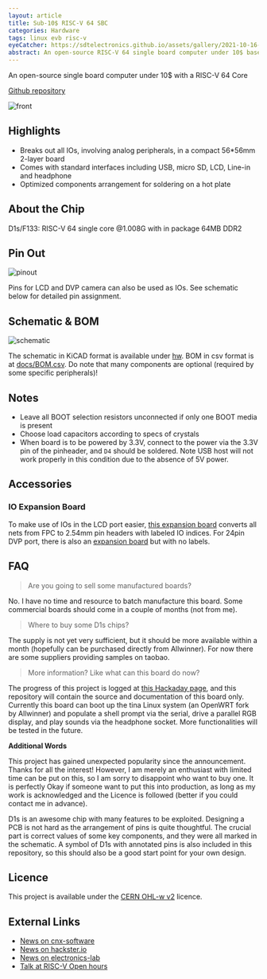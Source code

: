 ```yaml
---
layout: article
title: Sub-10$ RISC-V 64 SBC
categories: Hardware
tags: linux evb risc-v
eyeCatcher: https://sdtelectronics.github.io/assets/gallery/2021-10-16-head-RISC-V-64-SBC-under-$10.jpg
abstract: An open-source RISC-V 64 single board computer under 10$ based on Allwinner D1s SoC
---
```


An open-source single board computer under 10$ with a RISC-V 64 Core 

[Github repository](https://github.com/SdtElectronics/Xassette-Asterisk)

![front](https://github.com/SdtElectronics/Xassette-Asterisk/raw/master/img/front.jpg)

## Highlights
* Breaks out all IOs, involving analog peripherals, in a compact 56*56mm 2-layer board
* Comes with standard interfaces including USB, micro SD, LCD, Line-in and headphone
* Optimized components arrangement for soldering on a hot plate

## About the Chip
D1s/F133: RISC-V 64 single core @1.008G with in package 64MB DDR2

## Pin Out
![pinout](https://github.com/SdtElectronics/Xassette-Asterisk/raw/master/img/pinc.jpg)

Pins for LCD and DVP camera can also be used as IOs. See schematic below for detailed pin assignment.

## Schematic & BOM
![schematic](https://github.com/SdtElectronics/Xassette-Asterisk/raw/master/img/schematic.png)

The schematic in KiCAD format is available under [hw](https://github.com/SdtElectronics/Xassette-Asterisk/blob/master/hw). BOM in csv format is at [docs/BOM.csv](https://github.com/SdtElectronics/Xassette-Asterisk/blob/master/docs/BOM.csv). Do note that many components are optional (required by some specific peripherals)!

## Notes
* Leave all BOOT selection resistors unconnected if only one BOOT media is present
* Choose load capacitors according to specs of crystals
* When board is to be powered by 3.3V, connect to the power via the 3.3V pin of the pinheader, and `D4` should be soldered. Note USB host will not work properly in this condition due to the absence of 5V power.

## Accessories
### IO Expansion Board
To make use of IOs in the LCD port easier, [this expansion board](https://github.com/SdtElectronics/Xassette-Asterisk/blob/master/hw/auxiliary/Brk40p) converts all nets from FPC to 2.54mm pin headers with labeled IO indices. For 24pin DVP port, there is also an [expansion board](https://github.com/SdtElectronics/Biscuits/tree/master/24P_FPC_FFC_Breakout) but with no labels.

## FAQ
> Are you going to sell some manufactured boards?

No. I have no time and resource to batch manufacture this board. Some commercial boards should come in a couple of months (not from me).

> Where to buy some D1s chips?

The supply is not yet very sufficient, but it should be more available within a month (hopefully can be purchased directly from Allwinner). For now there are some suppliers providing samples on taobao.

> More information? Like what can this board do now?

The progress of this project is logged at [this Hackaday page](https://hackaday.io/project/182389-the-cheapest-risc-v-64-computer-by-now), and this repository will contain the source and documentation of this board only. Currently this board can boot up the tina Linux system (an OpenWRT fork by Allwinner) and populate a shell prompt via the serial, drive a parallel RGB display, and play sounds via the headphone socket. More functionalities will be tested in the future.

**Additional Words**

This project has gained unexpected popularity since the announcement. Thanks for all the interest! However, I am merely an enthusiast with limited time can be put on this, so I am sorry to disappoint who want to buy one. It is perfectly Okay if someone want to put this into production, as long as my work is acknowledged and the Licence is followed (better if you could contact me in advance). 

D1s is an awesome chip with many features to be exploited. Designing a PCB is not hard as the arrangement of pins is quite thoughtful. The crucial part is correct values of some key components, and they were all marked in the schematic. A symbol of D1s with annotated pins is also included in this repository, so this should also be a good start point for your own design.


## Licence
This project is available under the [CERN OHL-w v2](https://ohwr.org/project/cernohl/wikis/Documents/CERN-OHL-version-2) licence. 

## External Links
- [News on cnx-software](https://www.cnx-software.com/2021/10/30/open-source-hardware-allwinner-d1s-risc-v-linux-sbc/)
- [News on hackster.io](https://www.hackster.io/news/the-open-hardware-xassette-asterisk-gives-you-a-sub-10-linux-capable-risc-v-single-board-computer-115481c3ac5f)
- [News on electronics-lab](https://www.electronics-lab.com/xassette-asterisk-risc-v-64-sbc-features-allwinners-latest-d1s-soc-and-sells-for-less-than-10/)
- [Talk at RISC-V Open hours](https://www.linkedin.com/posts/drew-fustini-9732421b_risc-v-open-hours-2021-nov-3-activity-6861887437124321280-7i64/)
